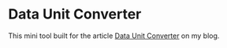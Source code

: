 # Data Unit Converter

This mini tool built for the article [Data Unit Converter](https://ilyasozkurt.com/tools/data-units-conversion/) on my blog.